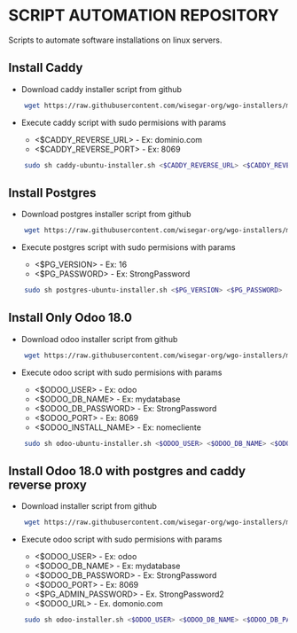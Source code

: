 # SCRIPT AUTOMATION REPOSITORY

Scripts to automate software installations on linux servers.

## Install Caddy

- Download caddy installer script from github

```bash
    wget https://raw.githubusercontent.com/wisegar-org/wgo-installers/main/caddy-ubuntu-installer.sh
```

- Execute caddy script with sudo permisions with params

  - <$CADDY_REVERSE_URL> - Ex: dominio.com
  - <$CADDY_REVERSE_PORT> - Ex: 8069

```bash
    sudo sh caddy-ubuntu-installer.sh <$CADDY_REVERSE_URL> <$CADDY_REVERSE_PORT>
```

## Install Postgres

- Download postgres installer script from github

```bash
    wget https://raw.githubusercontent.com/wisegar-org/wgo-installers/main/postgres-ubuntu-installer.sh
```

- Execute postgres script with sudo permisions with params

  - <$PG_VERSION> - Ex: 16
  - <$PG_PASSWORD> - Ex: StrongPassword

```bash
    sudo sh postgres-ubuntu-installer.sh <$PG_VERSION> <$PG_PASSWORD>
```

## Install Only Odoo 18.0

- Download odoo installer script from github

```bash
    wget https://raw.githubusercontent.com/wisegar-org/wgo-installers/main/odoo-ubuntu-installer.sh
```

- Execute odoo script with sudo permisions with params

  - <$ODOO_USER> - Ex: odoo
  - <$ODOO_DB_NAME> - Ex: mydatabase
  - <$ODOO_DB_PASSWORD> - Ex: StrongPassword
  - <$ODOO_PORT> - Ex: 8069
  - <$ODOO_INSTALL_NAME> - Ex: nomecliente

```bash
    sudo sh odoo-ubuntu-installer.sh <$ODOO_USER> <$ODOO_DB_NAME> <$ODOO_DB_PASSWORD> <$ODOO_PORT> <$ODOO_INSTALL_NAME>
```

## Install Odoo 18.0 with postgres and caddy reverse proxy

- Download installer script from github

```bash
    wget https://raw.githubusercontent.com/wisegar-org/wgo-installers/main/odoo-installer.sh
```

- Execute odoo script with sudo permisions with params

  - <$ODOO_USER> - Ex: odoo
  - <$ODOO_DB_NAME> - Ex: mydatabase
  - <$ODOO_DB_PASSWORD> - Ex: StrongPassword
  - <$ODOO_PORT> - Ex: 8069
  - <$PG_ADMIN_PASSWORD> - Ex. StrongPassword2
  - <$ODOO_URL> - Ex. domonio.com

```bash
    sudo sh odoo-installer.sh <$ODOO_USER> <$ODOO_DB_NAME> <$ODOO_DB_PASSWORD> <$ODOO_PORT> <$PG_VERSION> <$PG_ADMIN_PASSWORD> <$ODOO_URL>
```
